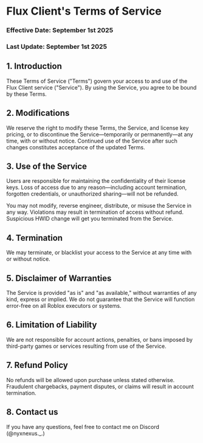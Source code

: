 # Flux Client's Terms of Service
### Effective Date: September 1st 2025
### Last Update: September 1st 2025

## 1. Introduction
These Terms of Service ("Terms") govern your access to and use of the Flux Client service ("Service"). By using the Service, you agree to be bound by these Terms.

## 2. Modifications
We reserve the right to modify these Terms, the Service, and license key pricing, or to discontinue the Service—temporarily or permanently—at any time, with or without notice. Continued use of the Service after such changes constitutes acceptance of the updated Terms.

## 3. Use of the Service
Users are responsible for maintaining the confidentiality of their license keys. Loss of access due to any reason—including account termination, forgotten credentials, or unauthorized sharing—will not be refunded.

You may not modify, reverse engineer, distribute, or misuse the Service in any way. Violations may result in termination of access without refund.
Suspicious HWID change will get you terminated from the Service.

## 4. Termination
We may terminate, or blacklist your access to the Service at any time with or without notice.

## 5. Disclaimer of Warranties
The Service is provided "as is" and "as available," without warranties of any kind, express or implied. We do not guarantee that the Service will function error-free on all Roblox executors or systems.

## 6. Limitation of Liability
We are not responsible for account actions, penalties, or bans imposed by third-party games or services resulting from use of the Service.

## 7. Refund Policy
No refunds will be allowed upon purchase unless stated otherwise. Fraudulent chargebacks, payment disputes, or claims will result in account termination.

## 8. Contact us
If you have any questions, feel free to contact me on Discord (@nyxnexus._.)
